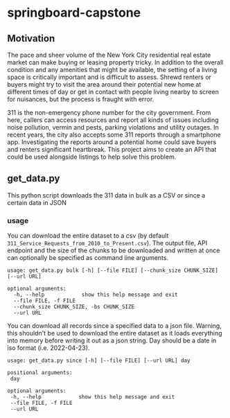 # springboard-capstone
## Motivation
The pace and sheer volume of the New York City residential real estate market can make buying or leasing property tricky. In addition to the overall condition and any amenities that might be available, the setting of a living space is critically important and is difficult to assess. Shrewd renters or buyers might try to visit the area around their potential new home at different times of day or get in contact with people living nearby to screen for nuisances, but the process is fraught with error.

311 is the non-emergency phone number for the city government. From here, callers can access resources and report all kinds of issues including noise pollution, vermin and pests, parking violations and utility outages. In recent years, the city also accepts some 311 reports through a smartphone app. Investigating the reports around a potential home could save buyers and renters significant heartbreak. This project aims to create an API that could be used alongside listings to help solve this problem.
## get_data.py
This python script downloads the 311 data in bulk as a CSV or since a certain data in JSON
### usage
You can download the entire dataset to a csv (by default `311_Service_Requests_from_2010_to_Present.csv`). The output file, API endpoint and the size of the chunks to be downloaded and written at once can optionally be specified as command line arguments.

```
usage: get_data.py bulk [-h] [--file FILE] [--chunk_size CHUNK_SIZE] [--url URL]

optional arguments:
  -h, --help            show this help message and exit
  --file FILE, -f FILE
  --chunk_size CHUNK_SIZE, -bs CHUNK_SIZE
  --url URL
 ```
 
 You can download all records since a specified data to a json file. Warning, this shouldn't be used to download the entire dataset as it loads everything into memory before writing it out as a json string. Day should be a date in iso format (i.e. 2022-04-23).
 
 ```
 usage: get_data.py since [-h] [--file FILE] [--url URL] day

positional arguments:
  day

optional arguments:
  -h, --help            show this help message and exit
  --file FILE, -f FILE
  --url URL
  ```
  
